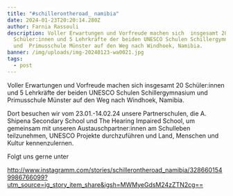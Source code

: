 ```yaml
---
title: "#schillerontheroad_ namibia"
date: 2024-01-23T20:20:14.280Z
author: Farnia Rassouli
description: Voller Erwartungen und Vorfreude machen sich  insgesamt 20
  Schüler:innen und 5 Lehrkräfte der beiden UNESCO Schulen Schillergymnasium
  und  Primusschule Münster auf den Weg nach Windhoek, Namibia.
banner: /img/uploads/img-20240123-wa0021.jpg
tags:
  - post
---
```

Voller Erwartungen und Vorfreude machen sich  insgesamt 20 Schüler:innen und 5 Lehrkräfte der beiden UNESCO Schulen Schillergymnasium und  Primusschule Münster auf den Weg nach Windhoek, Namibia.

Dort besuchen wir vom 23.01.-14.02.24 unsere Partnerschulen,  die  A. Shipena Secondary School und The Hearing Impaired School, um gemeinsam mit unseren Austauschpartner:innen am Schulleben teilzunehmen, UNESCO Projekte durchzuführen und Land, Menschen und Kultur kennenzulernen. 

Folgt uns gerne unter

<http://www.instagramm.com/stories/schillerontheroad_namibia/3286601549986766099?utm_source=ig_story_item_share&igsh=MWMyeGdsM24zZTN2cg==>